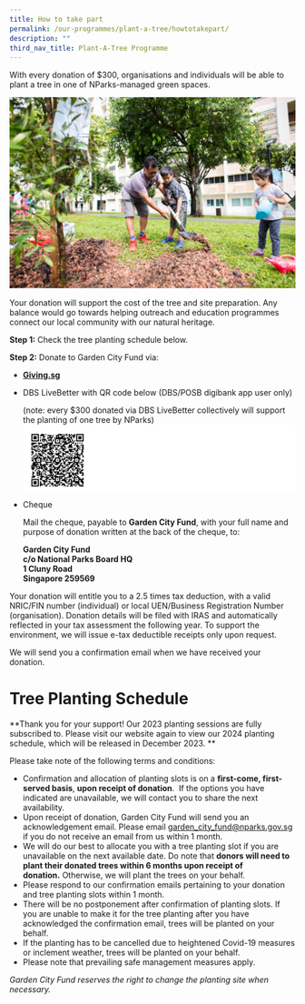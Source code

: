 ```yaml
---
title: How to take part
permalink: /our-programmes/plant-a-tree/howtotakepart/
description: ""
third_nav_title: Plant-A-Tree Programme
---
```

With every donation of $300, organisations and individuals will be able to plant a tree in one of NParks-managed green spaces.&nbsp;

![](/images/Tree%20Planting%20(Pls%20credit%20NParks)%20(3).jpg)

[](mailto:garden_city_fund@nparks.gov.sg)Your donation will support the cost of the tree and site preparation. Any balance would go towards helping outreach and education programmes connect our local community with our natural heritage.&nbsp;

 **Step 1:**&nbsp;Check the tree planting schedule below.
 
 **Step 2:**&nbsp;Donate&nbsp;to Garden City Fund via:

* **[Giving.sg](https://www.giving.sg/garden-city-fund/plantatreeprogramme)**
* DBS LiveBetter with QR code below (DBS/POSB digibank app user only)

  (note: every $300 donated via DBS LiveBetter collectively will support the planting of one tree by NParks)
![](/images/DBS%20LiveBetter%20CyN%20(1).png)
* Cheque

  Mail the cheque, payable to&nbsp;**Garden City Fund**, with your full name and purpose of donation written at the back of the cheque, to:

  <b>Garden City Fund  
  c/o National Parks Board HQ  
  1 Cluny Road  
  Singapore 259569 </b>


Your donation will entitle you to a 2.5 times tax deduction, with a valid NRIC/FIN number (individual) or local UEN/Business Registration Number (organisation). Donation details will be filed with IRAS and automatically reflected in your tax assessment the following year.&nbsp;To support the environment, we will issue e-tax deductible receipts only upon request.

We will send you a confirmation email when we have received your donation.

# Tree Planting Schedule


**Thank you for your support! Our 2023 planting sessions are fully subscribed to. Please visit our website again to view our 2024 planting schedule, which will be released in December 2023. **

Please take note of the following terms and conditions:

*   Confirmation and allocation of planting slots is on a&nbsp;**first-come, first-served basis**,&nbsp;**upon receipt of donation**. &nbsp;If the options you have indicated are unavailable, we will contact you to share the next availability.
*   Upon receipt of donation, Garden City Fund will send you an acknowledgement email. Please email garden_city_fund@nparks.gov.sg if you do not receive an email from us within 1 month.
*   We will do our best to allocate you with a tree planting slot if you are unavailable on the next available date. Do note that&nbsp;**donors will need to plant their donated trees&nbsp;within&nbsp;6 months&nbsp;upon receipt of donation.**&nbsp;Otherwise, we will plant the trees on your behalf.
*   Please respond to our confirmation emails pertaining to your donation and tree planting slots within 1 month.
*   There will be no postponement after confirmation of planting slots. If you are unable to make it for the tree planting after you have acknowledged the confirmation email, trees will be planted on your behalf.
*   If the planting has to be cancelled due to heightened Covid-19 measures or inclement weather, trees will be planted on your behalf.
*   Please note that prevailing safe management measures apply.

_Garden City Fund reserves the right to change the planting site when necessary._